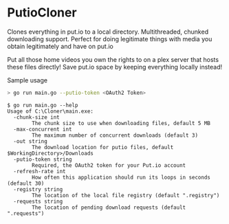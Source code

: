 # PutioCloner

Clones everything in put.io to a local directory. Multithreaded, chunked downloading support.
Perfect for doing legitimate things with media you obtain legitimately and have on put.io

Put all those home videos you own the rights to on a plex server that hosts these files directly!
Save put.io space by keeping everything locally instead!

Sample usage
```sh
> go run main.go --putio-token <OAuth2 Token>
```

```
$ go run main.go --help
Usage of C:\Cloner\main.exe:
  -chunk-size int
        The chunk size to use when downloading files, default 5 MB
  -max-concurrent int
        The maximum number of concurrent downloads (default 3)
  -out string
        The download location for putio files, default $WorkingDirectory>/Downloads
  -putio-token string
        Required, the OAuth2 token for your Put.io account
  -refresh-rate int
        How often this application should run its loops in seconds (default 30)
  -registry string
        The location of the local file registry (default ".registry")
  -requests string
        The location of pending download requests (default ".requests")
```